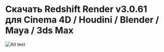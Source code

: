 # Скачать Redshift Render v3.0.61 для Сinema 4D / Houdini / Blender / Maya / 3ds Max
![Alt text](https://github.com/redrender/redshift-v3.0.61/redshift-image.jpeg?raw=true "Redshift")
